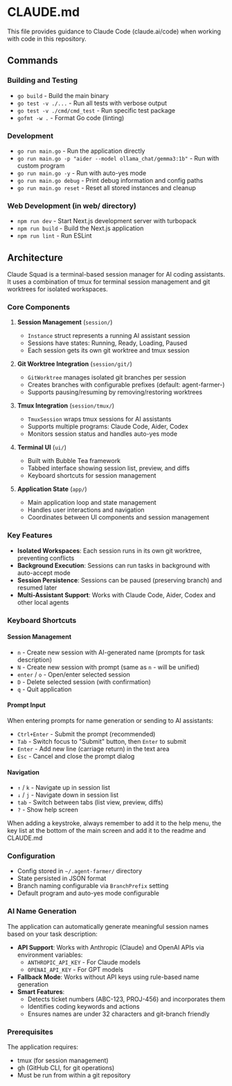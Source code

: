 # CLAUDE.md

This file provides guidance to Claude Code (claude.ai/code) when working with code in this repository.

## Commands

### Building and Testing
- `go build` - Build the main binary
- `go test -v ./...` - Run all tests with verbose output
- `go test -v ./cmd/cmd_test` - Run specific test package
- `gofmt -w .` - Format Go code (linting)

### Development
- `go run main.go` - Run the application directly
- `go run main.go -p "aider --model ollama_chat/gemma3:1b"` - Run with custom program
- `go run main.go -y` - Run with auto-yes mode
- `go run main.go debug` - Print debug information and config paths
- `go run main.go reset` - Reset all stored instances and cleanup

### Web Development (in web/ directory)
- `npm run dev` - Start Next.js development server with turbopack
- `npm run build` - Build the Next.js application
- `npm run lint` - Run ESLint

## Architecture

Claude Squad is a terminal-based session manager for AI coding assistants. It uses a combination of tmux for terminal session management and git worktrees for isolated workspaces.

### Core Components

1. **Session Management** (`session/`)
   - `Instance` struct represents a running AI assistant session
   - Sessions have states: Running, Ready, Loading, Paused
   - Each session gets its own git worktree and tmux session

2. **Git Worktree Integration** (`session/git/`)
   - `GitWorktree` manages isolated git branches per session
   - Creates branches with configurable prefixes (default: agent-farmer-)
   - Supports pausing/resuming by removing/restoring worktrees

3. **Tmux Integration** (`session/tmux/`)
   - `TmuxSession` wraps tmux sessions for AI assistants
   - Supports multiple programs: Claude Code, Aider, Codex
   - Monitors session status and handles auto-yes mode

4. **Terminal UI** (`ui/`)
   - Built with Bubble Tea framework
   - Tabbed interface showing session list, preview, and diffs
   - Keyboard shortcuts for session management

5. **Application State** (`app/`)
   - Main application loop and state management
   - Handles user interactions and navigation
   - Coordinates between UI components and session management

### Key Features

- **Isolated Workspaces**: Each session runs in its own git worktree, preventing conflicts
- **Background Execution**: Sessions can run tasks in background with auto-accept mode
- **Session Persistence**: Sessions can be paused (preserving branch) and resumed later
- **Multi-Assistant Support**: Works with Claude Code, Aider, Codex and other local agents

### Keyboard Shortcuts

#### Session Management
- `n` - Create new session with AI-generated name (prompts for task description)
- `N` - Create new session with prompt (same as `n` - will be unified)
- `enter` / `o` - Open/enter selected session
- `D` - Delete selected session (with confirmation)
- `q` - Quit application

#### Prompt Input
When entering prompts for name generation or sending to AI assistants:
- `Ctrl+Enter` - Submit the prompt (recommended)
- `Tab` - Switch focus to "Submit" button, then `Enter` to submit
- `Enter` - Add new line (carriage return) in the text area
- `Esc` - Cancel and close the prompt dialog

#### Navigation
- `↑` / `k` - Navigate up in session list
- `↓` / `j` - Navigate down in session list
- `tab` - Switch between tabs (list view, preview, diffs)
- `?` - Show help screen


When adding a keystroke, always remember to add it to the help menu, the key list at the bottom of the main screen and add it to the readme and CLAUDE.md
### Configuration

- Config stored in `~/.agent-farmer/` directory
- State persisted in JSON format
- Branch naming configurable via `BranchPrefix` setting
- Default program and auto-yes mode configurable

### AI Name Generation

The application can automatically generate meaningful session names based on your task description:

- **API Support**: Works with Anthropic (Claude) and OpenAI APIs via environment variables:
  - `ANTHROPIC_API_KEY` - For Claude models
  - `OPENAI_API_KEY` - For GPT models
- **Fallback Mode**: Works without API keys using rule-based name generation
- **Smart Features**: 
  - Detects ticket numbers (ABC-123, PROJ-456) and incorporates them
  - Identifies coding keywords and actions
  - Ensures names are under 32 characters and git-branch friendly

### Prerequisites

The application requires:
- tmux (for session management)
- gh (GitHub CLI, for git operations)
- Must be run from within a git repository


